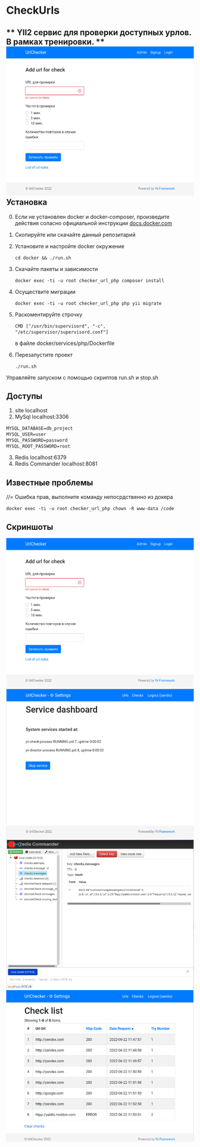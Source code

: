 # CheckUrls

** YII2 сервис для проверки доступных урлов. В рамках тренировки. **
![img](2022-06-22_14-44.png)
Установка
------------
0. Если не установлен docker и docker-composer, произведите действия соласно официальной инструкции [docs.docker.com](https://docs.docker.com/engine/install/ubuntu/)
1. Скопируйте или скачайте данный репозитарий
2. Установите и настройте docker окружение
   ```angular2html
   cd docker && ./run.sh
   ```
3. Скачайте пакеты и зависимости
   ```
   docker exec -ti -u root checker_url_php composer install
   ```
4. Осуществите миграции
      ```angular2html
   docker exec -ti -u root checker_url_php php yii migrate
   ```

5. Раскоментируйте строчку
   ```angular2html
   CMD ["/usr/bin/supervisord", "-c", "/etc/supervisor/supervisord.conf"]
   ```
   в файле docker/services/php/Dockerfile


   
6. Перезапустите проект
   ```angular2html
   ./run.sh
   ```

Управляйте запуском с помощью скриптов run.sh и stop.sh

Доступы
------------
1. site localhost
2. MySql localhost:3306
```angular2html
MYSQL_DATABASE=db_project
MYSQL_USER=user
MYSQL_PASSWORD=password
MYSQL_ROOT_PASSWORD=root
```
3. Redis localhost:6379
4. Redis Commander localhost:8081

Известные проблемы
------------
//= Ошибка прав, выполните команду непосрдственно из докера
```angular2html
docker exec -ti -u root checker_url_php chown -R www-data /code
```
Скриншоты
------------
![img](2022-06-22_14-44.png)
![img](2022-06-22_14-47.png)
![img](2022-06-22_14-52.png)
![img](2022-06-22_14-54.png)